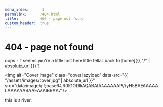 ```yaml
---
menu_index:     -1
permalink:      /404.html
title:          404 - page not found
custom_header:  true
---
```

# 404 - page not found

oops - it seems you're a little lost here little fellas
back to [home]({{ "/" | absolute_url }}) ?

<img alt="Cover image" class="cover lazyload" data-src="{{ "/assets/images/cover.jpg" | absolute_url }}" src="data:image/gif;base64,R0lGODlhAQABAIAAAAAAAP///yH5BAEAAAAALAAAAAABAAEAAAIBRAA7"/>

this is a river.
